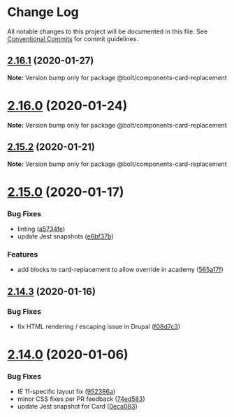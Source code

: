 # Change Log

All notable changes to this project will be documented in this file.
See [Conventional Commits](https://conventionalcommits.org) for commit guidelines.

## [2.16.1](https://github.com/boltdesignsystem/bolt/compare/v2.16.0...v2.16.1) (2020-01-27)

**Note:** Version bump only for package @bolt/components-card-replacement





# [2.16.0](https://github.com/boltdesignsystem/bolt/compare/v2.15.2...v2.16.0) (2020-01-24)

**Note:** Version bump only for package @bolt/components-card-replacement





## [2.15.2](https://github.com/boltdesignsystem/bolt/compare/v2.15.1...v2.15.2) (2020-01-21)

**Note:** Version bump only for package @bolt/components-card-replacement





# [2.15.0](https://github.com/boltdesignsystem/bolt/compare/v2.14.3...v2.15.0) (2020-01-17)


### Bug Fixes

* linting ([a5734fe](https://github.com/boltdesignsystem/bolt/commit/a5734fe047d59db4274392f782b96a0a5c42c6b1))
* update Jest snapshots ([e6bf37b](https://github.com/boltdesignsystem/bolt/commit/e6bf37b71dba8b50356e36cfd5b835ccf627d79d))


### Features

* add blocks to card-replacement to allow override in academy ([565a17f](https://github.com/boltdesignsystem/bolt/commit/565a17fae5ca4daddcf221319abf8717dc0fb386))





## [2.14.3](https://github.com/boltdesignsystem/bolt/compare/v2.14.2...v2.14.3) (2020-01-16)


### Bug Fixes

* fix HTML rendering / escaping issue in Drupal ([f08d7c3](https://github.com/boltdesignsystem/bolt/commit/f08d7c3))





# [2.14.0](https://github.com/boltdesignsystem/bolt/compare/v2.13.3...v2.14.0) (2020-01-06)


### Bug Fixes

* IE 11-specific layout fix ([952386a](https://github.com/boltdesignsystem/bolt/commit/952386a))
* minor CSS fixes per PR feedback ([74ed583](https://github.com/boltdesignsystem/bolt/commit/74ed583))
* update Jest snapshot for Card ([0eca083](https://github.com/boltdesignsystem/bolt/commit/0eca083))
